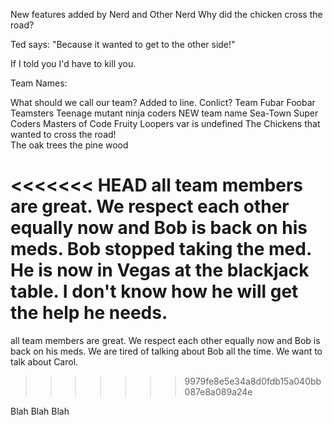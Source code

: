 New features added by Nerd and Other Nerd
Why did the chicken cross the road?

Ted says: "Because it wanted to get to the other side!" 

If I told you I'd have to kill you.

Team Names:

What should we call our team? Added to line. Conlict?
Team Fubar
Foobar Teamsters
Teenage mutant ninja coders
NEW team name 
Sea-Town Super Coders
Masters of Code
Fruity Loopers
var <teamName> is undefined
The Chickens that wanted to cross the road!     
The oak trees
the pine wood



<<<<<<< HEAD
all team members are great. We respect each other equally now and Bob is back on his meds. 
Bob stopped taking the med.  He is now in Vegas at the blackjack table. I don't know how he will get the help he needs.
=======
all team members are great. We respect each other equally now and Bob is back on his meds. We are tired of talking about Bob all the time. We want to talk about Carol. 
>>>>>>> 9979fe8e5e34a8d0fdb15a040bb087e8a089a24e




Blah Blah Blah
